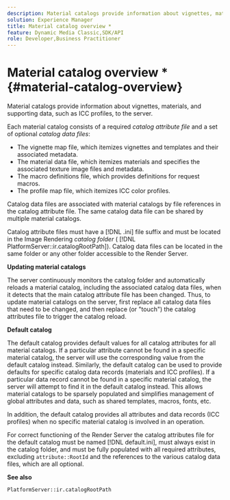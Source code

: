 ```yaml
---
description: Material catalogs provide information about vignettes, materials, and supporting data, such as ICC profiles, to the server.
solution: Experience Manager
title: Material catalog overview *
feature: Dynamic Media Classic,SDK/API
role: Developer,Business Practitioner
---
```


# Material catalog overview *{#material-catalog-overview}

Material catalogs provide information about vignettes, materials, and supporting data, such as ICC profiles, to the server.

Each material catalog consists of a required *catalog attribute file* and a set of optional *catalog data files*:

* The vignette map file, which itemizes vignettes and templates and their associated metadata. 
* The material data file, which itemizes materials and specifies the associated texture image files and metadata. 
* The macro definitions file, which provides definitions for request macros. 
* The profile map file, which itemizes ICC color profiles.

Catalog data files are associated with material catalogs by file references in the catalog attribute file. The same catalog data file can be shared by multiple material catalogs.

Catalog attribute files must have a [!DNL .ini] file suffix and must be located in the Image Rendering *catalog folder* ( [!DNL PlatformServer::ir.catalogRootPath]). Catalog data files can be located in the same folder or any other folder accessible to the Render Server.

**Updating material catalogs**

The server continuously monitors the catalog folder and automatically reloads a material catalog, including the associated catalog data files, when it detects that the main catalog attribute file has been changed. Thus, to update material catalogs on the server, first replace all catalog data files that need to be changed, and then replace (or "touch") the catalog attributes file to trigger the catalog reload.

**Default catalog**

The default catalog provides default values for all catalog attributes for all material catalogs. If a particular attribute cannot be found in a specific material catalog, the server will use the corresponding value from the default catalog instead. Similarly, the default catalog can be used to provide defaults for specific catalog data records (materials and ICC profiles). If a particular data record cannot be found in a specific material catalog, the server will attempt to find it in the default catalog instead. This allows material catalogs to be sparsely populated and simplifies management of global attributes and data, such as shared templates, macros, fonts, etc.

In addition, the default catalog provides all attributes and data records (ICC profiles) when no specific material catalog is involved in an operation.

For correct functioning of the Render Server the catalog attributes file for the default catalog must be named [!DNL default.ini], must always exist in the catalog folder, and must be fully populated with all required attributes, excluding `attribute::RootId` and the references to the various catalog data files, which are all optional.

**See also**

`PlatformServer::ir.catalogRootPath` 
